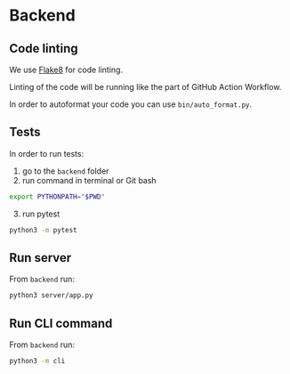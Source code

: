 # Backend

## Code linting

We use [Flake8](https://flake8.pycqa.org/en/2.5.5/index.html) for code linting.

Linting of the code will be running like the part of GitHub Action Workflow.

In order to autoformat your code you can use `bin/auto_format.py`.

## Tests

In order to run tests:
1. go to the `backend` folder
2. run command in terminal or Git bash
```bash
export PYTHONPATH="$PWD"
```
3. run pytest
```bash
python3 -m pytest
```

## Run server

From `backend` run:

```bash
python3 server/app.py
```

## Run CLI command
From `backend` run:

```bash
python3 -m cli
```
